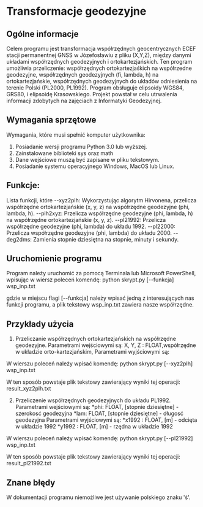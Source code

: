 # Transformacje geodezyjne

## Ogólne informacje
Celem programu jest transformacja współrzędnych geocentrycznych ECEF stacji permanentnej GNSS w Józefosławiu z pliku (X,Y,Z), między danymi układami współrzędnych geodezyjnych i ortokartezjańskich. Ten program umożliwia przeliczenie: współrzędnych ortokartezjaśkich na współrzedne geodezyjne, współrzędnych geodezyjnych (fi, lambda, h) na ortokartezjańskie, współrzędnych geodezyjnych do układów odniesienia na terenie Polski (PL2000, PL1992). Program obsługuje elipsoidy WGS84, GRS80, i elipsoidę Krasowskiego.
Projekt powstał w celu utrwalenia informacji zdobytych na zajęciach z Informatyki Geodezyjnej.

## Wymagania sprzętowe
Wymagania, które musi spełnić komputer użytkownika:
1. Posiadanie wersji programu Python 3.0 lub wyższej.
2. Zainstalowane biblioteki sys oraz math
3. Dane wejściowe muszą być zapisane w pliku tekstowym.
4. Posiadanie systemu operacyjnego Windows, MacOS lub Linux.

## Funkcje:
Lista funkcji, które 
--xyz2plh: Wykorzystując algorytm Hirvonena, przelicza współrzędne ortokartezjańskie (x, y, z) na współrzędne geodezyjne (phi, lambda, h).
--plh2xyz: Przelicza współrzędne geodezyjne (phi, lambda, h) na współrzędne ortokartezjańskie (x, y, z).
--pl21992: Przelicza współrzędne geodezyjne (phi, lambda) do układu 1992.
--pl22000: Przelicza współrzędne geodezyjne (phi, lambda) do układu 2000.
--deg2dms: Zamienia stopnie dziesiętna na stopnie, minuty i sekundy.

## Uruchomienie programu
Program należy uruchomić za pomocą Terminala lub Microsoft PowerShell, wpisując w wiersz poleceń komendę:
python skrypt.py [--funkcja] wsp_inp.txt

gdzie w miejscu flagi [--funkcja] należy wpisać jedną z interesujących nas funkcji programu, a plik tekstowy wsp_inp.txt zawiera nasze współrzędne.

## Przykłady użycia
1. Przeliczanie współrzędnych ortokartezjańskich na współrzędne geodezyjne.
Parametrami wejściowymi są:
X, Y, Z : FLOAT,współrzędne w układzie orto-kartezjańskim, 
Parametrami wyjściowymi są:

W wierszu poleceń należy wpisać komendę:
python skrypt.py [--xyz2plh] wsp_inp.txt

W ten sposób powstaje plik tekstowy zawierający wyniki tej operacji: result_xyz2plh.txt

2. Przeliczenie współrzędnych geodezyjnych do układu PL1992.
Parametrami wejściowymi są:
*phi: FLOAT, [stopnie dziesiętne] - szerokosć geodezyjna
*lam: FLOAT, [stopnie dziesiętne] - długosć geodezyjna
Parametrami wyjściowymi są:
*x1992 : FLOAT, [m] - odcięta w układzie 1992
*y1992 : FLOAT, [m] - rzędna w układzie 1992

W wierszu poleceń należy wpisać komendę:
python skrypt.py [--pl21992] wsp_inp.txt

W ten sposób powstaje plik tekstowy zawierający wyniki tej operacji: result_pl21992.txt

## Znane błędy
W dokumentacji programu niemożliwe jest używanie polskiego znaku 'ś'.